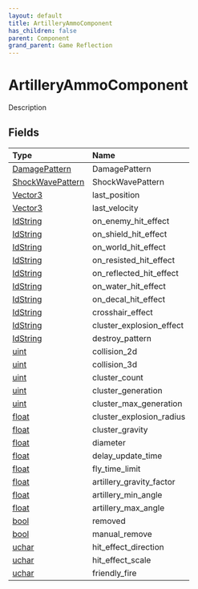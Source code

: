 ```yaml
---
layout: default
title: ArtilleryAmmoComponent
has_children: false
parent: Component
grand_parent: Game Reflection
---
```

# ArtilleryAmmoComponent
Description 

## Fields

| Type | Name |
|:----------|:--------------|
| [DamagePattern](/riftbreaker-wiki/docs/game-reflection/classes/damage_pattern/) | DamagePattern |
| [ShockWavePattern](/riftbreaker-wiki/docs/game-reflection/classes/shock_wave_pattern/) | ShockWavePattern |
| [Vector3](/riftbreaker-wiki/docs/game-reflection/classes/vector3/) | last_position |
| [Vector3](/riftbreaker-wiki/docs/game-reflection/classes/vector3/) | last_velocity |
| [IdString](/riftbreaker-wiki/docs/game-reflection/components/id_string/) | on_enemy_hit_effect |
| [IdString](/riftbreaker-wiki/docs/game-reflection/components/id_string/) | on_shield_hit_effect |
| [IdString](/riftbreaker-wiki/docs/game-reflection/components/id_string/) | on_world_hit_effect |
| [IdString](/riftbreaker-wiki/docs/game-reflection/components/id_string/) | on_resisted_hit_effect |
| [IdString](/riftbreaker-wiki/docs/game-reflection/components/id_string/) | on_reflected_hit_effect |
| [IdString](/riftbreaker-wiki/docs/game-reflection/components/id_string/) | on_water_hit_effect |
| [IdString](/riftbreaker-wiki/docs/game-reflection/components/id_string/) | on_decal_hit_effect |
| [IdString](/riftbreaker-wiki/docs/game-reflection/components/id_string/) | crosshair_effect |
| [IdString](/riftbreaker-wiki/docs/game-reflection/components/id_string/) | cluster_explosion_effect |
| [IdString](/riftbreaker-wiki/docs/game-reflection/components/id_string/) | destroy_pattern |
| [uint](/riftbreaker-wiki/docs/game-reflection/components/uint/) | collision_2d |
| [uint](/riftbreaker-wiki/docs/game-reflection/components/uint/) | collision_3d |
| [uint](/riftbreaker-wiki/docs/game-reflection/components/uint/) | cluster_count |
| [uint](/riftbreaker-wiki/docs/game-reflection/components/uint/) | cluster_generation |
| [uint](/riftbreaker-wiki/docs/game-reflection/components/uint/) | cluster_max_generation |
| [float](/riftbreaker-wiki/docs/game-reflection/components/float/) | cluster_explosion_radius |
| [float](/riftbreaker-wiki/docs/game-reflection/components/float/) | cluster_gravity |
| [float](/riftbreaker-wiki/docs/game-reflection/components/float/) | diameter |
| [float](/riftbreaker-wiki/docs/game-reflection/components/float/) | delay_update_time |
| [float](/riftbreaker-wiki/docs/game-reflection/components/float/) | fly_time_limit |
| [float](/riftbreaker-wiki/docs/game-reflection/components/float/) | artillery_gravity_factor |
| [float](/riftbreaker-wiki/docs/game-reflection/components/float/) | artillery_min_angle |
| [float](/riftbreaker-wiki/docs/game-reflection/components/float/) | artillery_max_angle |
| [bool](/riftbreaker-wiki/docs/game-reflection/components/bool/) | removed |
| [bool](/riftbreaker-wiki/docs/game-reflection/components/bool/) | manual_remove |
| [uchar](/riftbreaker-wiki/docs/game-reflection/enums/uchar/) | hit_effect_direction |
| [uchar](/riftbreaker-wiki/docs/game-reflection/enums/uchar/) | hit_effect_scale |
| [uchar](/riftbreaker-wiki/docs/game-reflection/enums/uchar/) | friendly_fire |


